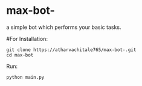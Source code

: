 # max-bot-
a simple bot which performs your basic tasks.
 
#For Installation:
```
git clone https://atharvachitale765/max-bot-.git
cd max-bot
```
Run:
```
python main.py
```